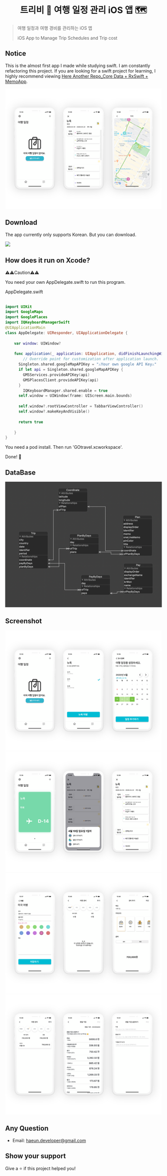 <h1 align="center">트리비 🚀 여행 일정 관리 iOS 앱 🗺</h1>
<p>
</p>

> 여행 일정과 여행 경비를 관리하는 iOS 앱
>
> iOS App to Manage Trip Schedules and Trip cost


## Notice

This is the almost first app I made while studying swift.
I am constantly refactoring this project.
If you are looking for a swift project for learning, I highly recommend viewing [Here Another Repo_Core Data + RxSwift + MemoApp](https://github.com/Haeuncs/MemoApp).


<img src="githubImage/ScreenMain.png">

## Download

The app currently only supports Korean.
But you can download.

<a href="https://apps.apple.com/app/%ED%8A%B8%EB%A6%AC%EB%B9%84/id1474451502">
<img src="https://linkmaker.itunes.apple.com/ko-kr/badge-lrg.svg?releaseDate=2019-07-30&kind=iossoftware&bubble=ios_apps"/>
</a>

## How does it run on Xcode?

⚠️⚠️Caution⚠️⚠️

You need your own AppDelegate.swift to run this program.

AppDelegate.swift

```swift

import UIKit
import GoogleMaps
import GooglePlaces
import IQKeyboardManagerSwift
@UIApplicationMain
class AppDelegate: UIResponder, UIApplicationDelegate {

    var window: UIWindow?

    func application(_ application: UIApplication, didFinishLaunchingWithOptions launchOptions: [UIApplication.LaunchOptionsKey: Any]?) -> Bool {
        // Override point for customization after application launch.
      Singleton.shared.googleMapAPIKey = "⚠️Your own google API Key⚠️"
      if let api = Singleton.shared.googleMapAPIKey {
        GMSServices.provideAPIKey(api)
        GMSPlacesClient.provideAPIKey(api)
      }
        IQKeyboardManager.shared.enable = true
      self.window = UIWindow(frame: UIScreen.main.bounds)

      self.window?.rootViewController = TabbarViewController()
      self.window?.makeKeyAndVisible()

      return true

    }
}


```

You need a pod install.
Then run 'GOtravel.xcworkspace'.

Done! 🥳

## DataBase

<img src="githubImage/DataBase.png">

## Screenshot

<img src="githubImage/Screen1.png">

<img src="githubImage/Screen2.png">

<img src="githubImage/Screen3.png">

<img src="githubImage/Screen4.png">

## Any Question

- Email: haeun.developer@gmail.com

## Show your support

Give a ⭐️ if this project helped you!
